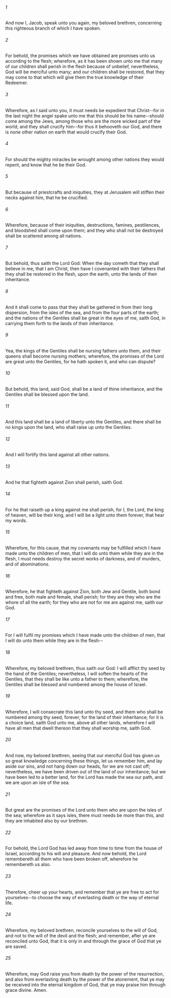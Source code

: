 ###### 1
And now I, Jacob, speak unto you again, my beloved brethren, concerning this righteous branch of which I have spoken.

###### 2
For behold, the promises which we have obtained are promises unto us according to the flesh; wherefore, as it has been shown unto me that many of our children shall perish in the flesh because of unbelief, nevertheless, God will be merciful unto many; and our children shall be restored, that they may come to that which will give them the true knowledge of their Redeemer.

###### 3
Wherefore, as I said unto you, it must needs be expedient that Christ--for in the last night the angel spake unto me that this should be his name--should come among the Jews, among those who are the more wicked part of the world; and they shall crucify him--for thus it behooveth our God, and there is none other nation on earth that would crucify their God.

###### 4
For should the mighty miracles be wrought among other nations they would repent, and know that he be their God.

###### 5
But because of priestcrafts and iniquities, they at Jerusalem will stiffen their necks against him, that he be crucified.

###### 6
Wherefore, because of their iniquities, destructions, famines, pestilences, and bloodshed shall come upon them; and they who shall not be destroyed shall be scattered among all nations.

###### 7
But behold, thus saith the Lord God: When the day cometh that they shall believe in me, that I am Christ, then have I covenanted with their fathers that they shall be restored in the flesh, upon the earth, unto the lands of their inheritance.

###### 8
And it shall come to pass that they shall be gathered in from their long dispersion, from the isles of the sea, and from the four parts of the earth; and the nations of the Gentiles shall be great in the eyes of me, saith God, in carrying them forth to the lands of their inheritance.

###### 9
Yea, the kings of the Gentiles shall be nursing fathers unto them, and their queens shall become nursing mothers; wherefore, the promises of the Lord are great unto the Gentiles, for he hath spoken it, and who can dispute?

###### 10
But behold, this land, said God, shall be a land of thine inheritance, and the Gentiles shall be blessed upon the land.

###### 11
And this land shall be a land of liberty unto the Gentiles, and there shall be no kings upon the land, who shall raise up unto the Gentiles.

###### 12
And I will fortify this land against all other nations.

###### 13
And he that fighteth against Zion shall perish, saith God.

###### 14
For he that raiseth up a king against me shall perish, for I, the Lord, the king of heaven, will be their king, and I will be a light unto them forever, that hear my words.

###### 15
Wherefore, for this cause, that my covenants may be fulfilled which I have made unto the children of men, that I will do unto them while they are in the flesh, I must needs destroy the secret works of darkness, and of murders, and of abominations.

###### 16
Wherefore, he that fighteth against Zion, both Jew and Gentile, both bond and free, both male and female, shall perish; for they are they who are the whore of all the earth; for they who are not for me are against me, saith our God.

###### 17
For I will fulfil my promises which I have made unto the children of men, that I will do unto them while they are in the flesh--

###### 18
Wherefore, my beloved brethren, thus saith our God: I will afflict thy seed by the hand of the Gentiles; nevertheless, I will soften the hearts of the Gentiles, that they shall be like unto a father to them; wherefore, the Gentiles shall be blessed and numbered among the house of Israel.

###### 19
Wherefore, I will consecrate this land unto thy seed, and them who shall be numbered among thy seed, forever, for the land of their inheritance; for it is a choice land, saith God unto me, above all other lands, wherefore I will have all men that dwell thereon that they shall worship me, saith God.

###### 20
And now, my beloved brethren, seeing that our merciful God has given us so great knowledge concerning these things, let us remember him, and lay aside our sins, and not hang down our heads, for we are not cast off; nevertheless, we have been driven out of the land of our inheritance; but we have been led to a better land, for the Lord has made the sea our path, and we are upon an isle of the sea.

###### 21
But great are the promises of the Lord unto them who are upon the isles of the sea; wherefore as it says isles, there must needs be more than this, and they are inhabited also by our brethren.

###### 22
For behold, the Lord God has led away from time to time from the house of Israel, according to his will and pleasure. And now behold, the Lord remembereth all them who have been broken off, wherefore he remembereth us also.

###### 23
Therefore, cheer up your hearts, and remember that ye are free to act for yourselves--to choose the way of everlasting death or the way of eternal life.

###### 24
Wherefore, my beloved brethren, reconcile yourselves to the will of God, and not to the will of the devil and the flesh; and remember, after ye are reconciled unto God, that it is only in and through the grace of God that ye are saved.

###### 25
Wherefore, may God raise you from death by the power of the resurrection, and also from everlasting death by the power of the atonement, that ye may be received into the eternal kingdom of God, that ye may praise him through grace divine. Amen.

